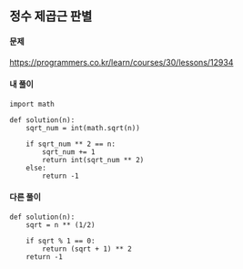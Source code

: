 ## 정수 제곱근 판별

#### 문제
https://programmers.co.kr/learn/courses/30/lessons/12934

#### 내 풀이
``` python3
import math

def solution(n):
    sqrt_num = int(math.sqrt(n))

    if sqrt_num ** 2 == n:
        sqrt_num += 1
        return int(sqrt_num ** 2)
    else:
        return -1
```

#### 다른 풀이
``` python3
def solution(n):
    sqrt = n ** (1/2)
    
    if sqrt % 1 == 0:
        return (sqrt + 1) ** 2
    return -1
```
